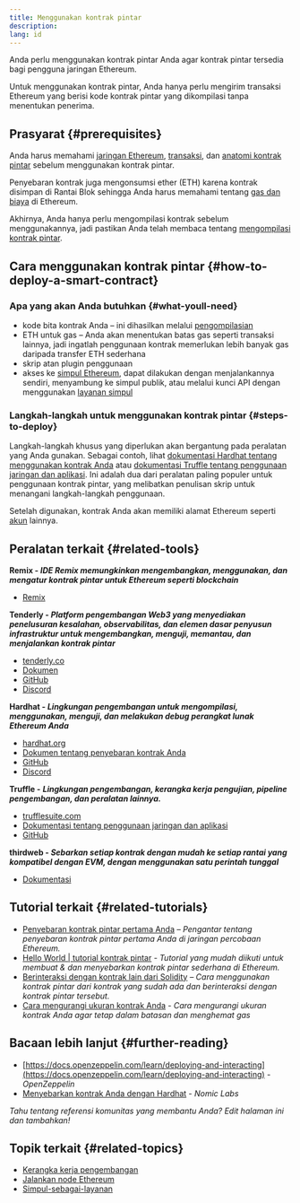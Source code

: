 ```yaml
---
title: Menggunakan kontrak pintar
description:
lang: id
---
```


Anda perlu menggunakan kontrak pintar Anda agar kontrak pintar tersedia bagi pengguna jaringan Ethereum.

Untuk menggunakan kontrak pintar, Anda hanya perlu mengirim transaksi Ethereum yang berisi kode kontrak pintar yang dikompilasi tanpa menentukan penerima.

## Prasyarat {#prerequisites}

Anda harus memahami [jaringan Ethereum](/developers/docs/networks/), [transaksi](/developers/docs/transactions/), dan [anatomi kontrak pintar](/developers/docs/smart-contracts/anatomy/) sebelum menggunakan kontrak pintar.

Penyebaran kontrak juga mengonsumsi ether (ETH) karena kontrak disimpan di Rantai Blok sehingga Anda harus memahami tentang [gas dan biaya](/developers/docs/gas/) di Ethereum.

Akhirnya, Anda hanya perlu mengompilasi kontrak sebelum menggunakannya, jadi pastikan Anda telah membaca tentang [mengompilasi kontrak pintar](/developers/docs/smart-contracts/compiling/).

## Cara menggunakan kontrak pintar {#how-to-deploy-a-smart-contract}

### Apa yang akan Anda butuhkan {#what-youll-need}

- kode bita kontrak Anda – ini dihasilkan melalui [pengompilasian](/developers/docs/smart-contracts/compiling/)
- ETH untuk gas – Anda akan menentukan batas gas seperti transaksi lainnya, jadi ingatlah penggunaan kontrak memerlukan lebih banyak gas daripada transfer ETH sederhana
- skrip atan plugin penggunaan
- akses ke [simpul Ethereum](/developers/docs/nodes-and-clients/), dapat dilakukan dengan menjalankannya sendiri, menyambung ke simpul publik, atau melalui kunci API dengan menggunakan [layanan simpul](/developers/docs/nodes-and-clients/nodes-as-a-service/)

### Langkah-langkah untuk menggunakan kontrak pintar {#steps-to-deploy}

Langkah-langkah khusus yang diperlukan akan bergantung pada peralatan yang Anda gunakan. Sebagai contoh, lihat [dokumentasi Hardhat tentang menggunakan kontrak Anda](https://hardhat.org/guides/deploying.html) atau [dokumentasi Truffle tentang penggunaan jaringan dan aplikasi](https://www.trufflesuite.com/docs/truffle/advanced/networks-and-app-deployment). Ini adalah dua dari peralatan paling populer untuk penggunaan kontrak pintar, yang melibatkan penulisan skrip untuk menangani langkah-langkah penggunaan.

Setelah digunakan, kontrak Anda akan memiliki alamat Ethereum seperti [akun](/developers/docs/accounts/) lainnya.

## Peralatan terkait {#related-tools}

**Remix - _IDE Remix memungkinkan mengembangkan, menggunakan, dan mengatur kontrak pintar untuk Ethereum seperti blockchain_**

- [Remix](https://remix.ethereum.org)

**Tenderly - _Platform pengembangan Web3 yang menyediakan penelusuran kesalahan, observabilitas, dan elemen dasar penyusun infrastruktur untuk mengembangkan, menguji, memantau, dan menjalankan kontrak pintar_**

- [tenderly.co](https://tenderly.co/)
- [Dokumen](https://docs.tenderly.co/)
- [GitHub](https://github.com/Tenderly)
- [Discord](https://discord.gg/eCWjuvt)

**Hardhat - _Lingkungan pengembangan untuk mengompilasi, menggunakan, menguji, dan melakukan debug perangkat lunak Ethereum Anda_**

- [hardhat.org](https://hardhat.org/getting-started/)
- [Dokumen tentang penyebaran kontrak Anda](https://hardhat.org/guides/deploying.html)
- [GitHub](https://github.com/nomiclabs/hardhat)
- [Discord](https://discord.com/invite/TETZs2KK4k)

**Truffle -** **_Lingkungan pengembangan, kerangka kerja pengujian, pipeline pengembangan, dan peralatan lainnya._**

- [trufflesuite.com](https://www.trufflesuite.com/)
- [Dokumentasi tentang penggunaan jaringan dan aplikasi](https://www.trufflesuite.com/docs/truffle/advanced/networks-and-app-deployment)
- [GitHub](https://github.com/trufflesuite/truffle)

**thirdweb - _Sebarkan setiap kontrak dengan mudah ke setiap rantai yang kompatibel dengan EVM, dengan menggunakan satu perintah tunggal_**

- [Dokumentasi](https://portal.thirdweb.com/deploy/)

## Tutorial terkait {#related-tutorials}

- [Penyebaran kontrak pintar pertama Anda](/developers/tutorials/deploying-your-first-smart-contract/) _– Pengantar tentang penyebaran kontrak pintar pertama Anda di jaringan percobaan Ethereum._
- [Hello World | tutorial kontrak pintar](/developers/tutorials/hello-world-smart-contract/) _- Tutorial yang mudah diikuti untuk membuat & dan menyebarkan kontrak pintar sederhana di Ethereum._
- [Berinteraksi dengan kontrak lain dari Solidity](/developers/tutorials/interact-with-other-contracts-from-solidity/) _– Cara menggunakan kontrak pintar dari kontrak yang sudah ada dan berinteraksi dengan kontrak pintar tersebut._
- [Cara mengurangi ukuran kontrak Anda](/developers/tutorials/downsizing-contracts-to-fight-the-contract-size-limit/) _- Cara mengurangi ukuran kontrak Anda agar tetap dalam batasan dan menghemat gas_

## Bacaan lebih lanjut {#further-reading}

- [https://docs.openzeppelin.com/learn/deploying-and-interacting](https://docs.openzeppelin.com/learn/deploying-and-interacting) - _OpenZeppelin_
- [Menyebarkan kontrak Anda dengan Hardhat](https://hardhat.org/guides/deploying.html) - _Nomic Labs_

_Tahu tentang referensi komunitas yang membantu Anda? Edit halaman ini dan tambahkan!_

## Topik terkait {#related-topics}

- [Kerangka kerja pengembangan](/developers/docs/frameworks/)
- [Jalankan node Ethereum](/developers/docs/nodes-and-clients/run-a-node/)
- [Simpul-sebagai-layanan](/developers/docs/nodes-and-clients/nodes-as-a-service)
